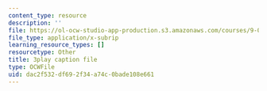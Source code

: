 ```yaml
---
content_type: resource
description: ''
file: https://ol-ocw-studio-app-production.s3.amazonaws.com/courses/9-00sc-introduction-to-psychology-fall-2011/dac2f532df692f34a74c0bade108e661_lBU64nfe8nM.srt
file_type: application/x-subrip
learning_resource_types: []
resourcetype: Other
title: 3play caption file
type: OCWFile
uid: dac2f532-df69-2f34-a74c-0bade108e661
---
```

